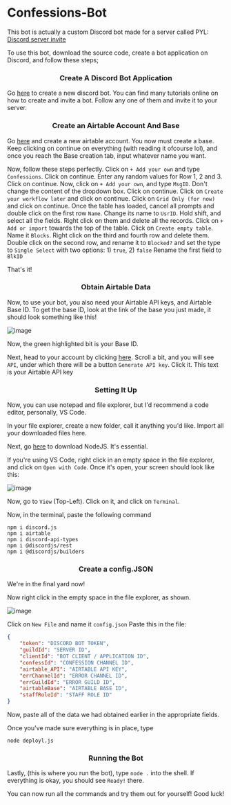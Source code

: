 # Confessions-Bot

This bot is actually a custom Discord bot made for a server called PYL: [Discord server invite](https://discord.gg/TNDfCcB5Ke)

To use this bot, download the source code, create a bot application on Discord, and follow these steps;

<h3 align="center">Create A Discord Bot Application</h3>

Go [here](https://discord.com/developers/applications/) to create a new discord bot. You can find many tutorials online on how to create and invite a bot. Follow any one of them and invite it to your server.

<h3 align="center">Create an Airtable Account And Base</h3>

Go [here](https://www.airtable.com/) and create a new airtable account. You now must create a base. Keep clicking on continue on everything (with reading it ofcourse lol), and once you reach the Base creation tab, input whatever name you want.

Now, follow these steps perfectly.
Click on `+ Add your own` and type `Confessions`. Click on continue.
Enter any random values for Row 1, 2 and 3. Click on continue.
Now, click on `+ Add your own`, and type `MsgID`. Don't change the content of the dropdown box. Click on continue.
Click on `Create your workflow later` and click on continue.
Click on `Grid Only (for now)` and click on continue.
Once the table has loaded, cancel all prompts and double click on the first row `Name`. Change its name to `UsrID`.
Hold shift, and select all the fields. Right click on them and delete all the records.
Click on `+ Add or import` towards the top of the table.
Click on `Create empty table`.
Name it `Blocks`.
Right click on the third and fourth row and delete them.
Double click on the second row, and rename it to `Blocked?` and set the type to `Single Select` with two options: 1) `true`, 2) `false`
Rename the first field to `BlkID`

That's it!

<h3 align="center">Obtain Airtable Data</h3>

Now, to use your bot, you also need your Airtable API keys, and Airtable Base ID. To get the base ID, look at the link of the base you just made, it should look something like this!

![image](https://user-images.githubusercontent.com/97472770/160137966-1013aef2-c870-461a-aa1d-08268cbc08bd.png)

Now, the green highlighted bit is your Base ID.

Next, head to your account by clicking [here](https://airtable.com/account). Scroll a bit, and you will see `API`, under which there will be a button `Generate API key`. Click it. This text is your Airtable API key

<h3 align="center">Setting It Up</h3>

Now, you can use notepad and file explorer, but I'd recommend a code editor, personally, VS Code.

In your file explorer, create a new folder, call it anything you'd like. Import all your downloaded files here.

Next, go [here](https://nodejs.org/en/download/) to download NodeJS. It's essential.

If you're using VS Code, right click in an empty space in the file explorer, and click on `Open with Code`. Once it's open, your screen should look like this:

![image](https://user-images.githubusercontent.com/97472770/160140869-b47f4eb4-8940-45bf-833e-cf670616ee42.png)

Now, go to `View` (Top-Left). Click on it, and click on `Terminal`.

Now, in the terminal, paste the following command

```shell
npm i discord.js
npm i airtable
npm i discord-api-types
npm i @discordjs/rest
npm i @discordjs/builders
```

<h3 align="center">Create a config.JSON</h3>

We're in the final yard now!

Now right click in the empty space in the file explorer, as shown.

![image](https://user-images.githubusercontent.com/97472770/160142236-6b6ba27a-ffcb-4429-a132-43694340fca8.png)


Click on `New File` and name it `config.json`
Paste this in the file:
```json
{
    "token": "DISCORD BOT TOKEN",
    "guildId": "SERVER ID",
    "clientId": "BOT CLIENT / APPLICATION ID",
    "confessId": "CONFESSION CHANNEL ID",
    "airtable_API": "AIRTABLE API KEY",
    "errChannelId": "ERROR CHANNEL ID",
    "errGuildId": "ERROR GUILD ID",
    "airtableBase": "AIRTABLE BASE ID",
    "staffRoleId": "STAFF ROLE ID"
}
```

Now, paste all of the data we had obtained earlier in the appropriate fields.

Once you've made sure everything is in place, type
```shell
node deployl.js
```

<h3 align="center">Running the Bot</h3>

Lastly, (this is where you run the bot), type `node .` into the shell. If everything is okay, you should see `Ready!` there. 

You can now run all the commands and try them out for yourself!
Good luck!
